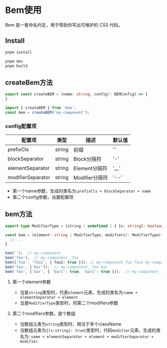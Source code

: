 # Bem使用

Bem 是一套命名约定，用于帮助你写出可维护的 CSS 代码。

## Install

```bash
pnpm install
```

```bash
pnpm dev
pnpm build
```

## createBem方法

```ts
export const createBEM = (name: string, config?: BEMConfig) => {
}

import { createBEM } from 'bem';
const bem = createBEM('my-component');
```

### config配置项

| 配置项            | 类型   | 描述           | 默认值 |
| ----------------- | ------ | -------------- | ------ |
| prefixCls         | string | 前缀           | ''     |
| blockSeparator    | string | Block分隔符    | '-'    |
| elementSeparator  | string | Element分隔符  | '__'   |
| modifierSeparator | string | Modifier分隔符 | '--'   |

- 第一个name参数，生成的类名为:`prefixCls + blockSeparator + name`
- 第二个config参数，设置配置项

## bem方法

```ts
export type ModifierType = (string | undefined | { [x: string]: boolean | undefined })[];

const bem = (element: string | ModifierType, modifiers?: ModifierType) => {
  // ...
}

bem('');  // my-component
bem('foo');  // my-component__foo
bem(['foo', 'foo1', { foo2: true }]); // my-component foo foo1 my-component--foo2
bem('foo', ['bar']);  // my-component__foo bar
bem('foo', ['bar', { 'bar1': true, 'bar2': true }]);  // my-component__foo bar my-component__foo--bar1 my-component__foo--bar2
```

1. 第一个element参数
   - 当是`string`类型时，代表`element`元素，生成的类名为:`name + elementSeparator + element`
   - 当是`ModifierType`类型时，同第二个modifiers参数

2. 第二个modifiers参数，是个数组
   - 当数组元素为`string`类型时，相当于多个className
   - 当数组元素为`{[x:string]: true}`类型时，代码`modifier`元素，生成的类名为: `name + elementSeparator + element + modifierSeparator + modifier`
